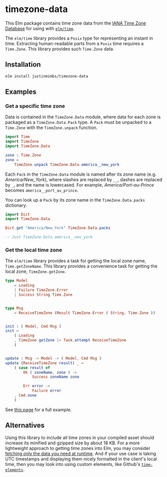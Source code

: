 # timezone-data

This Elm package contains time zone data from the [IANA Time Zone Database][tzdb] for using with [`elm/time`][elmtime].

The `elm/time` library provides a `Posix` type for representing an instant in time. Extracting human-readable parts from a `Posix` time requires a `Time.Zone`. This library provides such `Time.Zone` data.


## Installation

```sh
elm install justinmimbs/timezone-data
```


## Examples

### Get a specific time zone

Data is contained in the `TimeZone.Data` module, where data for each zone is packaged as a `TimeZone.Data.Pack` type. A `Pack` must be unpacked to a `Time.Zone` with the `TimeZone.unpack` function.

```elm
import Time
import TimeZone
import TimeZone.Data

zone : Time.Zone
zone =
    TimeZone.unpack TimeZone.Data.america__new_york
```

Each `Pack` in the `TimeZone.Data` module is named after its zone name (e.g. _America/New_York_), where slashes are replaced by `__`, dashes are replaced by `_`, and the name is lowercased. For example, _America/Port-au-Prince_ becomes `america__port_au_prince`.

You can look up a `Pack` by its zone name in the `TimeZone.Data.packs` dictionary.

```elm
import Dict
import TimeZone.Data

Dict.get "America/New_York" TimeZone.Data.packs

-- Just TimeZone.Data.america__new_york
```

### Get the local time zone

The `elm/time` library provides a task for getting the local zone name, `Time.getZoneName`. This library provides a convenience task for getting the local zone, `TimeZone.getZone`.

```elm
type Model
    = Loading
    | Failure TimeZone.Error
    | Success String Time.Zone


type Msg
    = ReceiveTimeZone (Result TimeZone.Error ( String, Time.Zone ))


init : ( Model, Cmd Msg )
init =
    ( Loading
    , TimeZone.getZone |> Task.attempt ReceiveTimeZone
    )


update : Msg -> Model -> ( Model, Cmd Msg )
update (ReceiveTimeZone result) _ =
    ( case result of
        Ok ( zoneName, zone ) ->
            Success zoneName zone

        Err error ->
            Failure error
    , Cmd.none
    )
```

See [this page][getzone] for a full example.


## Alternatives

Using this library to include all time zones in your compiled asset should increase its minified and gzipped size by about 18 KB. For a more lightweight approach to getting time zones into Elm, you may consider [fetching only the data you need at runtime][timezone-json]. And if your use case is taking UTC timestamps and displaying them nicely formatted in the client's local time, then you may look into using custom elements, like Github's [`time-elements`][time-elements].


[tzdb]: https://www.iana.org/time-zones
[elmtime]: https://package.elm-lang.org/packages/elm/time/latest/
[getzone]: https://github.com/justinmimbs/timezone-data/blob/master/examples/GetZone.elm
[timezone-json]: https://github.com/justinmimbs/timezone-json
[time-elements]: https://github.com/github/time-elements
